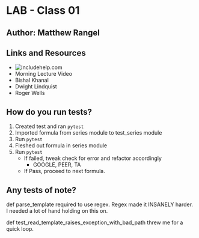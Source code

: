 # LAB - Class 01

## Author: Matthew Rangel

## Links and Resources

- ![includehelp.com](https://www.includehelp.com/python/FileNotFoundError.aspx)
- Morning Lecture Video
- Bishal Khanal
- Dwight Lindquist
- Roger Wells
<!-- PORT - Port Number
DATABASE_URL - URL to the running Postgres instance/db
How to initialize/run your application (where applicable)
e.g. python main.py
How to use your library (where applicable)
Tests -->

## How do you run tests?

1. Created test and ran `pytest`
2. Imported formula from series module to test_series module
3. Run `pytest`
4. Fleshed out formula in series module
5. Run `pytest`
   - If failed, tweak check for error and refactor accordingly
      - GOOGLE, PEER, TA
   - If Pass, proceed to next formula.

## Any tests of note?

def parse_template required to use regex. Regex made it INSANELY harder. I needed a lot of hand holding on this on.

def test_read_template_raises_exception_with_bad_path threw me for a quick loop.

<!-- Describe any tests that you did not complete, skipped, etc -->